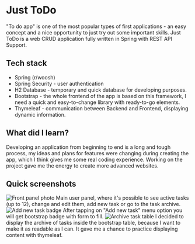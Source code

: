 # Just ToDo

"To do app" is one of the most popular types of first applications - an easy concept and a nice opportunity to just try out some important skills. Just ToDo is a web CRUD application fully written in Spring with REST API Support.

## Tech stack

* Spring (r/woosh)
* Spring Security - user authentication
* H2 Database - temporary and quick database for developing purposes.
* Bootstrap - the whole frontend of the app is based on this framework, I need a quick and easy-to-change library with ready-to-go elements.
* Thymeleaf - communication between Backend and Frontend, displaying dynamic information.

## What did I learn?

Developing an application from beginning to end is a long and tough process, my ideas and plans for features were changing during creating the app, which I think gives me some real coding experience. Working on the project gave me the energy to create more advanced websites.

## Quick screenshots
![Front panel photo](https://i.imgur.com/F4TOvE0.png)
Main user panel, where it's possible to see active tasks (up to 12), change and edit them, add new task or go to the task archive.
![Add new task badge](https://i.imgur.com/iRl3ShF.png)
After tapping on "Add new task" menu option you will get bootstrap badge with form to fill.
![Archive task table](https://i.imgur.com/DMukRDd.png)
I decided to display the archive of tasks inside the bootstrap table, because I want to make it as readable as I can. It gave me a chance to practice displaying content with thymeleaf.
